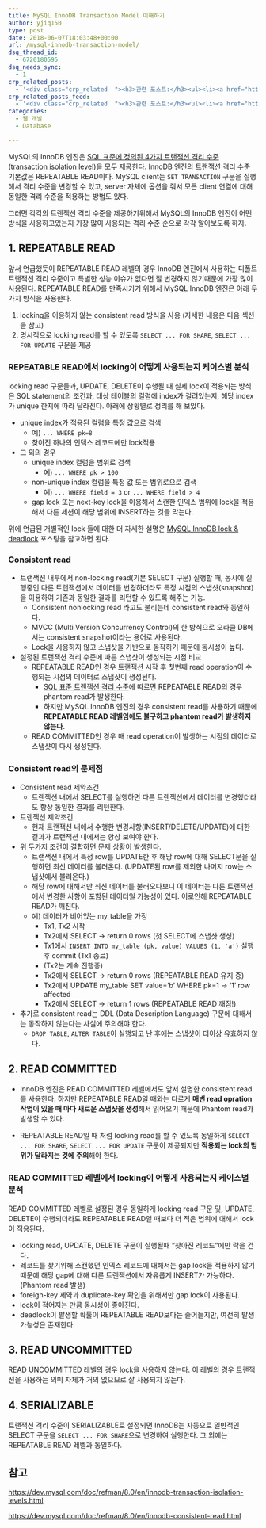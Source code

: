 ```yaml
---
title: MySQL InnoDB Transaction Model 이해하기
author: yjiq150
type: post
date: 2018-06-07T18:03:48+00:00
url: /mysql-innodb-transaction-model/
dsq_thread_id:
  - 6720180595
dsq_needs_sync:
  - 1
crp_related_posts:
  - '<div class="crp_related  "><h3>관련 포스트:</h3><ul><li><a href="https://www.letmecompile.com/mysql-innodb-lock-deadlock/"     class="post-763"><span class="crp_title">MySQL InnoDB lock & deadlock 이해하기</span></a></li><li><a href="https://www.letmecompile.com/mysql-innodb-auto-increment-%ec%84%b1%eb%8a%a5-%ec%b5%9c%ec%a0%81%ed%99%94/"     class="post-750"><span class="crp_title">MySQL - InnoDB Auto Increment 성능 최적화</span></a></li><li><a href="https://www.letmecompile.com/database-transaction-isolation-level/"     class="post-757"><span class="crp_title">DB 트랜잭션 격리 수준</span></a></li><li><a href="https://www.letmecompile.com/redis-cluster-sentinel-overview/"     class="post-770"><span class="crp_title">레디스 클러스터, 센티넬 구성 및 동작 방식</span></a></li><li><a href="https://www.letmecompile.com/api-auth-jwt-jwk-explained/"     class="post-800"><span class="crp_title">API 서버 인증을 위한 JWT와 JWK 이해하기</span></a></li></ul><div class="crp_clear"></div></div>'
crp_related_posts_feed:
  - '<div class="crp_related  "><h3>관련 포스트:</h3><ul><li><a href="https://www.letmecompile.com/mysql-innodb-lock-deadlock/"     class="post-763"><span class="crp_title">MySQL InnoDB lock & deadlock 이해하기</span></a></li><li><a href="https://www.letmecompile.com/mysql-innodb-auto-increment-%ec%84%b1%eb%8a%a5-%ec%b5%9c%ec%a0%81%ed%99%94/"     class="post-750"><span class="crp_title">MySQL - InnoDB Auto Increment 성능 최적화</span></a></li><li><a href="https://www.letmecompile.com/database-transaction-isolation-level/"     class="post-757"><span class="crp_title">DB 트랜잭션 격리 수준</span></a></li><li><a href="https://www.letmecompile.com/redis-cluster-sentinel-overview/"     class="post-770"><span class="crp_title">레디스 클러스터, 센티넬 구성 및 동작 방식</span></a></li><li><a href="https://www.letmecompile.com/api-auth-jwt-jwk-explained/"     class="post-800"><span class="crp_title">API 서버 인증을 위한 JWT와 JWK 이해하기</span></a></li></ul><div class="crp_clear"></div></div>'
categories:
  - 웹 개발
  - Database

---
```

MySQL의 InnoDB 엔진은 [SQL 표준에 정의된 4가지 트랜잭션 격리 수준(transaction isolation level)][1]을 모두 제공한다. InnoDB 엔진의 트랜잭션 격리 수준 기본값은 REPEATABLE READ이다. MySQL client는 `SET TRANSACTION` 구문을 실행해서 격리 수준을 변경할 수 있고, server 자체에 옵션을 줘서 모든 client 연결에 대해 동일한 격리 수준을 적용하는 방법도 있다.

그러면 각각의 트랜잭션 격리 수준을 제공하기위해서 MySQL의 InnoDB 엔진이 어떤 방식을 사용하고있는지 가장 많이 사용되는 격리 수준 순으로 각각 알아보도록 하자.

## 1. REPEATABLE READ

앞서 언급했듯이 REPEATABLE READ 레벨의 경우 InnoDB 엔진에서 사용하는 디폴트 트랜잭션 격리 수준이고 특별한 성능 이슈가 없다면 잘 변경하지 않기때문에 가장 많이 사용된다. REPEATABLE READ를 만족시키기 위해서 MySQL InnoDB 엔진은 아래 두가지 방식을 사용한다.

  1. locking을 이용하지 않는 consistent read 방식을 사용 (자세한 내용은 다음 섹션을 참고)
  2. 명시적으로 locking read를 할 수 있도록 `SELECT ... FOR SHARE`, `SELECT ... FOR UPDATE` 구문을 제공

### REPEATABLE READ에서 locking이 어떻게 사용되는지 케이스별 분석

locking read 구문들과, UPDATE, DELETE이 수행될 때 실제 lock이 적용되는 방식은 SQL statement의 조건과, 대상 테이블의 컬럼에 index가 걸려있는지, 해당 index가 unique 한지에 따라 달라진다. 아래에 상황별로 정리를 해 보았다.

  * unique index가 적용된 컬럼을 특정 값으로 검색 
      * 예) `... WHERE pk=8`
      * 찾아진 하나의 인덱스 레코드에만 lock적용
  * 그 외의 경우 
      * unique index 컬럼을 범위로 검색 
          * 예) `... WHERE pk > 100` 
      * non-unique index 컬럼을 특정 값 또는 범위로으로 검색 
          * 예) `... WHERE field = 3` or `... WHERE field > 4`
      * gap lock 또는 next-key lock을 이용해서 스캔한 인덱스 범위에 lock을 적용해서 다른 세션이 해당 범위에 INSERT하는 것을 막는다.

위에 언급된 개별적인 lock 들에 대한 더 자세한 설명은 [MySQL InnoDB lock & deadlock][2] 포스팅을 참고하면 된다.

### Consistent read

  * 트랜잭션 내부에서 non-locking read(기본 SELECT 구문) 실행할 때, 동시에 실행중인 다른 트랜잭션에서 데이터를 변경하더라도 특정 시점의 스냅샷(snapshot)을 이용하여 기존과 동일한 결과를 리턴할 수 있도록 해주는 기능. 
      * Consistent nonlocking read 라고도 불리는데 consistent read와 동일하다.
      * MVCC (Multi Version Concurrency Control)의 한 방식으로 오라클 DB에서는 consistent snapshot이라는 용어로 사용된다.
      * Lock을 사용하지 않고 스냅샷을 기반으로 동작하기 때문에 동시성이 높다.
  * 설정된 트랜잭션 격리 수준에 따른 스냅샷이 생성되는 시점 비교 
      * REPEATABLE READ인 경우 트랜잭션 시작 후 첫번째 read operation이 수행되는 시점의 데이터로 스냅샷이 생성된다. 
          * [SQL 표준 트랜잭션 격리 수준][1]에 따르면 REPEATABLE READ의 경우 phantom read가 발생한다.
          * 하지만 MySQL InnoDB 엔진의 경우 consistent read를 사용하기 때문에 **REPEATABLE READ 레벨임에도 불구하고 phantom read가 발생하지 않는다.**
      * READ COMMITTED인 경우 매 read operation이 발생하는 시점의 데이터로 스냅샷이 다시 생성된다. 

### Consistent read의 문제점

  * Consistent read 제약조건 
      * 트랜잭션 내에서 SELECT를 실행하면 다른 트랜잭션에서 데이터를 변경했더라도 항상 동일한 결과를 리턴한다.
  * 트랜잭션 제약조건 
      * 현재 트랜잭션 내에서 수행한 변경사항(INSERT/DELETE/UPDATE)에 대한 결과가 트랜잭션 내에서는 항상 보여야 한다.
  * 위 두가지 조건이 결합하면 문제 상황이 발생한다. 
      * 트랜잭션 내에서 특정 row를 UPDATE한 후 해당 row에 대해 SELECT문을 실행하면 최신 데이터를 불러온다. (UPDATE된 row를 제외한 나머지 row는 스냅샷에서 불러온다.)
      * 해당 row에 대해서만 최신 데이터를 불러오다보니 이 데이터는 다른 트랜잭션에서 변경한 사항이 포함된 데이터일 가능성이 있다. 이로인해 REPEATABLE READ가 깨진다.
      * 예) 데이터가 비어있는 my_table을 가정 
          * Tx1, Tx2 시작
          * Tx2에서 SELECT -> return 0 rows (첫 SELECT에 스냅샷 생성) 
          * Tx1에서 `INSERT INTO my_table (pk, value) VALUES (1, 'a')` 실행 후 commit (Tx1 종료)
          * (Tx2는 계속 진행중)
          * Tx2에서 SELECT -> return 0 rows (REPEATABLE READ 유지 중)
          * Tx2에서 UPDATE my_table SET value=&#8217;b&#8217; WHERE pk=1 -> &#8216;1&#8217; row affected
          * Tx2에서 SELECT -> return 1 rows (REPEATABLE READ 깨짐!)
  * 추가로 consistent read는 DDL (Data Description Language) 구문에 대해서는 동작하지 않는다는 사실에 주의해야 한다. 
      * `DROP TABLE`, `ALTER TABLE`이 실행되고 난 후에는 스냅샷이 더이상 유효하지 않다.

## 2. READ COMMITTED

  * InnoDB 엔진은 READ COMMITTED 레벨에서도 앞서 설명한 consistent read를 사용한다. 하지만 REPEATABLE READ일 때와는 다르게 **매번 read opration 작업이 있을 때 마다 새로운 스냅샷을 생성**해서 읽어오기 때문에 Phantom read가 발생할 수 있다.</p> 
  * REPEATABLE READ일 때 처럼 locking read를 할 수 있도록 동일하게 `SELECT ... FOR SHARE`, `SELECT ... FOR UPDATE` 구문이 제공되지만 **적용되는 lock의 범위가 달라지는 것에 주의**해야 한다.

### READ COMMITTED 레벨에서 locking이 어떻게 사용되는지 케이스별 분석

READ COMMITTED 레벨로 설정된 경우 동일하게 locking read 구문 및, UPDATE, DELETE이 수행되더라도 REPEATABLE READ일 때보다 더 적은 범위에 대해서 lock이 적용된다.

  * locking read, UPDATE, DELETE 구문이 실행될때 &#8220;찾아진 레코드&#8221;에만 락을 건다.
  * 레코드를 찾기위해 스캔했던 인덱스 레코드에 대해서는 gap lock을 적용하지 않기 때문에 해당 gap에 대해 다른 트랜잭션에서 자유롭게 INSERT가 가능하다. (Phantom read 발생)
  * foreign-key 제약과 duplicate-key 확인을 위해서만 gap lock이 사용된다.
  * lock이 적어지는 만큼 동시성이 좋아진다.
  * deadlock이 발생할 확률이 REPEATABLE READ보다는 줄어들지만, 여전히 발생 가능성은 존재한다.

## 3. READ UNCOMMITTED

READ UNCOMMITTED 레벨의 경우 lock을 사용하지 않는다. 이 레벨의 경우 트랜잭션을 사용하는 의미 자체가 거의 없으므로 잘 사용되지 않는다.

## 4. SERIALIZABLE

트랜잭션 격리 수준이 SERIALIZABLE로 설정되면 InnoDB는 자동으로 일반적인 SELECT 구문을 `SELECT ... FOR SHARE`으로 변경하여 실행한다. 그 외에는 REPEATABLE READ 레벨과 동일하다.

## 참고

https://dev.mysql.com/doc/refman/8.0/en/innodb-transaction-isolation-levels.html

https://dev.mysql.com/doc/refman/8.0/en/innodb-consistent-read.html

 [1]: https://www.letmecompile.com/database-transaction-isolation-level/
 [2]: https://www.letmecompile.com/mysql-innodb-lock-deadlock/